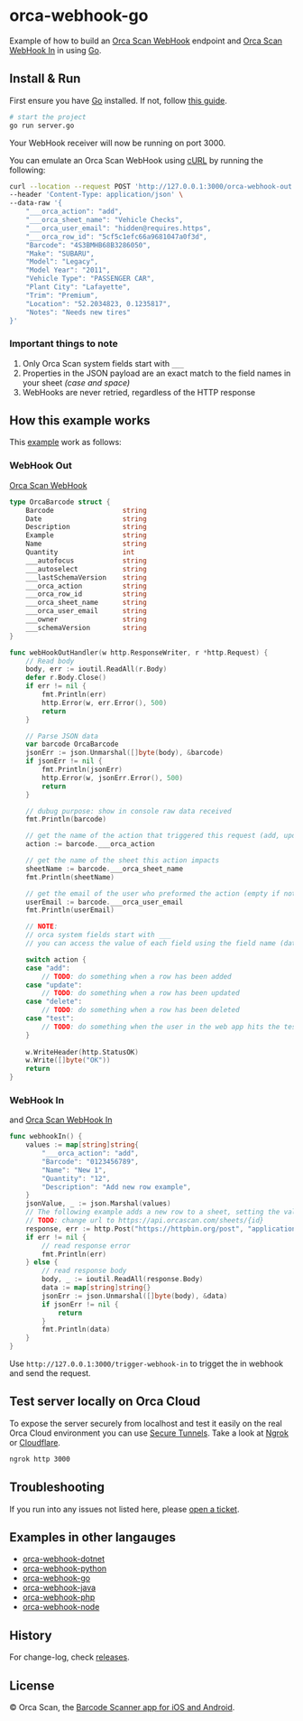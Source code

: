 # orca-webhook-go

Example of how to build an [Orca Scan WebHook](https://orcascan.com/docs/api/webhooks) endpoint and [Orca Scan WebHook In](https://orcascan.com/guides/how-to-update-orca-scan-from-your-system-4b249706) in using [Go](https://go.dev/).

## Install & Run

First ensure you have [Go](https://go.dev/) installed. If not, follow [this guide](https://go.dev/doc/install).

```bash
# start the project
go run server.go
```

Your WebHook receiver will now be running on port 3000.

You can emulate an Orca Scan WebHook using [cURL](https://dev.to/ibmdeveloper/what-is-curl-and-why-is-it-all-over-api-docs-9mh) by running the following:

```bash
curl --location --request POST 'http://127.0.0.1:3000/orca-webhook-out' \
--header 'Content-Type: application/json' \
--data-raw '{
    "___orca_action": "add",
    "___orca_sheet_name": "Vehicle Checks",
    "___orca_user_email": "hidden@requires.https",
    "___orca_row_id": "5cf5c1efc66a9681047a0f3d",
    "Barcode": "4S3BMHB68B3286050",
    "Make": "SUBARU",
    "Model": "Legacy",
    "Model Year": "2011",
    "Vehicle Type": "PASSENGER CAR",
    "Plant City": "Lafayette",
    "Trim": "Premium",
    "Location": "52.2034823, 0.1235817",
    "Notes": "Needs new tires"
}'
```

### Important things to note

1. Only Orca Scan system fields start with `___`
2. Properties in the JSON payload are an exact match to the  field names in your sheet _(case and space)_
3. WebHooks are never retried, regardless of the HTTP response

## How this example works

This [example](server.go) work as follows:

### WebHook Out 

[Orca Scan WebHook](https://orcascan.com/docs/api/webhooks)

```go
type OrcaBarcode struct {
	Barcode					string
    Date 					string
    Description 			string
    Example					string
    Name					string
    Quantity				int
    ___autofocus			string
    ___autoselect			string
    ___lastSchemaVersion	string
    ___orca_action			string
    ___orca_row_id			string
    ___orca_sheet_name		string
    ___orca_user_email		string
    ___owner				string
    ___schemaVersion		string
}

func webHookOutHandler(w http.ResponseWriter, r *http.Request) {
	// Read body
	body, err := ioutil.ReadAll(r.Body)
	defer r.Body.Close()
	if err != nil {
		fmt.Println(err)
		http.Error(w, err.Error(), 500)
		return
	}

	// Parse JSON data
	var barcode OrcaBarcode
	jsonErr := json.Unmarshal([]byte(body), &barcode)
	if jsonErr != nil {
		fmt.Println(jsonErr)
		http.Error(w, jsonErr.Error(), 500)
		return
	}

    // dubug purpose: show in console raw data received
	fmt.Println(barcode)

	// get the name of the action that triggered this request (add, update, delete, test)
	action := barcode.___orca_action

	// get the name of the sheet this action impacts
	sheetName := barcode.___orca_sheet_name
	fmt.Println(sheetName)

	// get the email of the user who preformed the action (empty if not HTTPS)
	userEmail := barcode.___orca_user_email
	fmt.Println(userEmail)

	// NOTE:
    // orca system fields start with ___
    // you can access the value of each field using the field name (data["Name"], data["Barcode"], data["Location"])

	switch action {
    case "add":
        // TODO: do something when a row has been added
    case "update":
        // TODO: do something when a row has been updated
    case "delete":
        // TODO: do something when a row has been deleted
	case "test":
		// TODO: do something when the user in the web app hits the test button
	}
	
	w.WriteHeader(http.StatusOK)
	w.Write([]byte("OK"))
	return
}
```
### WebHook In 

and [Orca Scan WebHook In](https://orcascan.com/guides/how-to-update-orca-scan-from-your-system-4b249706)

```go
func webhookIn() {
	values := map[string]string{
		"___orca_action": "add",
		"Barcode": "0123456789",
		"Name": "New 1",
		"Quantity": "12",
		"Description": "Add new row example",
	}
	jsonValue, _ := json.Marshal(values)
	// The following example adds a new row to a sheet, setting the value of Barcode, Name, Quantity and Description
	// TODO: change url to https://api.orcascan.com/sheets/{id}
	response, err := http.Post("https://httpbin.org/post", "application/json", bytes.NewBuffer(jsonValue))
	if err != nil {
        // read response error
		fmt.Println(err)
    } else {
		// read response body
		body, _ := ioutil.ReadAll(response.Body)
		data := map[string]string{}
		jsonErr := json.Unmarshal([]byte(body), &data)
		if jsonErr != nil {
			return
		}
		fmt.Println(data)
    }
}
```

Use `http://127.0.0.1:3000/trigger-webhook-in` to trigget the in webhook and send the request.

## Test server locally on Orca Cloud

To expose the server securely from localhost and test it easily on the real Orca Cloud environment you can use [Secure Tunnels](https://ngrok.com/docs/secure-tunnels#what-are-ngrok-secure-tunnels). Take a look at [Ngrok](https://ngrok.com/) or [Cloudflare](https://www.cloudflare.com/).

```bash
ngrok http 3000
```

## Troubleshooting

If you run into any issues not listed here, please [open a ticket](https://github.com/orca-scan/orca-webhook-go/issues).

## Examples in other langauges
* [orca-webhook-dotnet](https://github.com/orca-scan/orca-webhook-dotnet)
* [orca-webhook-python](https://github.com/orca-scan/orca-webhook-python)
* [orca-webhook-go](https://github.com/orca-scan/orca-webhook-go)
* [orca-webhook-java](https://github.com/orca-scan/orca-webhook-java)
* [orca-webhook-php](https://github.com/orca-scan/orca-webhook-php)
* [orca-webhook-node](https://github.com/orca-scan/orca-webhook-node)

## History

For change-log, check [releases](https://github.com/orca-scan/orca-webhook-node/releases).

## License

&copy; Orca Scan, the [Barcode Scanner app for iOS and Android](https://orcascan.com).